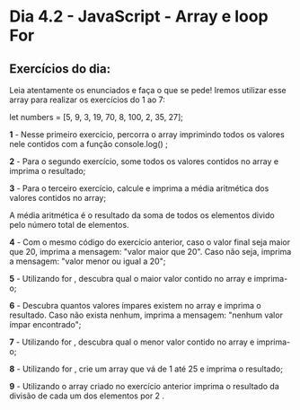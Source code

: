 # Dia 4.2 - JavaScript - Array e loop For

## Exercícios do dia:

Leia atentamente os enunciados e faça o que se pede! Iremos utilizar esse array para realizar os exercícios do 1 ao 7:

let numbers = [5, 9, 3, 19, 70, 8, 100, 2, 35, 27];

**1** - Nesse primeiro exercício, percorra o array imprimindo todos os valores nele contidos com a função console.log() ;

**2** - Para o segundo exercício, some todos os valores contidos no array e imprima o resultado;

**3** - Para o terceiro exercício, calcule e imprima a média aritmética dos valores contidos no array;

A média aritmética é o resultado da soma de todos os elementos divido pelo número total de elementos.

**4** - Com o mesmo código do exercício anterior, caso o valor final seja maior que 20, imprima a mensagem: "valor maior que 20". Caso não seja, imprima a mensagem: "valor menor ou igual a 20";

**5** - Utilizando for , descubra qual o maior valor contido no array e imprima-o;

**6** - Descubra quantos valores ímpares existem no array e imprima o resultado. Caso não exista nenhum, imprima a mensagem: "nenhum valor ímpar encontrado";

**7** - Utilizando for , descubra qual o menor valor contido no array e imprima-o;

**8** - Utilizando for , crie um array que vá de 1 até 25 e imprima o resultado;

**9** - Utilizando o array criado no exercício anterior imprima o resultado da divisão de cada um dos elementos por 2 .